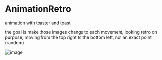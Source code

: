 # AnimationRetro

animation with toaster and toast

the goal is make those images change to each movement, looking retro on purpose, moving from the top right to the bottom left, not an exact point (random)


![image](https://user-images.githubusercontent.com/22336407/139299052-bec512fc-1c11-4292-ac42-24ffbb77ce1c.png)
